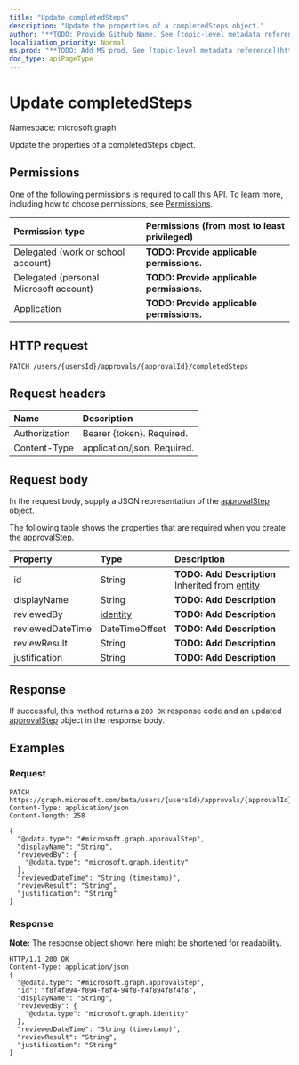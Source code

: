 ```yaml
---
title: "Update completedSteps"
description: "Update the properties of a completedSteps object."
author: "**TODO: Provide Github Name. See [topic-level metadata reference](https://msgo.azurewebsites.net/add/document/guidelines/metadata.html#topic-level-metadata)**"
localization_priority: Normal
ms.prod: "**TODO: Add MS prod. See [topic-level metadata reference](https://msgo.azurewebsites.net/add/document/guidelines/metadata.html#topic-level-metadata)**"
doc_type: apiPageType
---
```


# Update completedSteps

Namespace: microsoft.graph

Update the properties of a completedSteps object.

## Permissions
One of the following permissions is required to call this API. To learn more, including how to choose permissions, see [Permissions](/concepts/permissions-reference.md).

|Permission type|Permissions (from most to least privileged)|
|:---|:---|
|Delegated (work or school account)|**TODO: Provide applicable permissions.**|
|Delegated (personal Microsoft account)|**TODO: Provide applicable permissions.**|
|Application|**TODO: Provide applicable permissions.**|

## HTTP request

<!-- {
  "blockType": "ignored"
}
-->
``` http
PATCH /users/{usersId}/approvals/{approvalId}/completedSteps
```

## Request headers
|Name|Description|
|:---|:---|
|Authorization|Bearer {token}. Required.|
|Content-Type|application/json. Required.|

## Request body
In the request body, supply a JSON representation of the [approvalStep](../resources/approvalstep.md) object.

The following table shows the properties that are required when you create the [approvalStep](../resources/approvalstep.md).

|Property|Type|Description|
|:---|:---|:---|
|id|String|**TODO: Add Description** Inherited from [entity](../resources/entity.md)|
|displayName|String|**TODO: Add Description**|
|reviewedBy|[identity](../resources/identity.md)|**TODO: Add Description**|
|reviewedDateTime|DateTimeOffset|**TODO: Add Description**|
|reviewResult|String|**TODO: Add Description**|
|justification|String|**TODO: Add Description**|



## Response

If successful, this method returns a `200 OK` response code and an updated [approvalStep](../resources/approvalstep.md) object in the response body.

## Examples

### Request
<!-- {
  "blockType": "request",
  "name": "update_completedsteps"
}
-->
``` http
PATCH https://graph.microsoft.com/beta/users/{usersId}/approvals/{approvalId}/completedSteps
Content-Type: application/json
Content-length: 258

{
  "@odata.type": "#microsoft.graph.approvalStep",
  "displayName": "String",
  "reviewedBy": {
    "@odata.type": "microsoft.graph.identity"
  },
  "reviewedDateTime": "String (timestamp)",
  "reviewResult": "String",
  "justification": "String"
}
```

### Response
**Note:** The response object shown here might be shortened for readability.
<!-- {
  "blockType": "response",
  "truncated": true
}
-->
``` http
HTTP/1.1 200 OK
Content-Type: application/json
{
  "@odata.type": "#microsoft.graph.approvalStep",
  "id": "f8f4f894-f894-f8f4-94f8-f4f894f8f4f8",
  "displayName": "String",
  "reviewedBy": {
    "@odata.type": "microsoft.graph.identity"
  },
  "reviewedDateTime": "String (timestamp)",
  "reviewResult": "String",
  "justification": "String"
}
```

